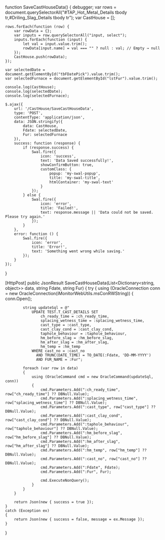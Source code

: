 function SaveCastHouseData() {
    debugger;
    var rows = document.querySelectorAll("#TAP_Hot_Metal_Details tbody tr,#Driling_Slag_Details tbody tr");
    var CastHouse = [];

    rows.forEach(function (row) {
        var rowData = {};
        var inputs = row.querySelectorAll("input, select");
        inputs.forEach(function (input) {
            let val = input.value.trim();
            rowData[input.name] = val === "" ? null : val; // Empty → null
        });
        CastHouse.push(rowData);
    });

    var selectedDate = document.getElementById("tbFDatePick").value.trim();
    var selectedFurnace = document.getElementById("lstFur").value.trim();

    console.log(CastHouse);
    console.log(selectedDate);
    console.log(selectedFurnace);

    $.ajax({
        url: '/CastHouse/SaveCastHouseData',
        type: 'POST',
        contentType: 'application/json',
        data: JSON.stringify({
            data: CastHouse,
            Fdate: selectedDate,
            Fur: selectedFurnace
        }),
        success: function (response) {
            if (response.success) {
                Swal.fire({
                    icon: 'success',
                    text: 'Data Saved successfully!',
                    showConfirmButton: true,
                    customClass: {
                        popup: 'my-swal-popup',
                        title: 'my-swal-title',
                        htmlContainer: 'my-swal-text'
                    }
                });
            } else {
                Swal.fire({
                    icon: 'error',
                    title: 'Failed!',
                    text: response.message || 'Data could not be saved. Please try again.'
                });
            }
        },
        error: function () {
            Swal.fire({
                icon: 'error',
                title: 'Error!',
                text: 'Something went wrong while saving.'
            });
        }
    });
}


[HttpPost]
public JsonResult SaveCastHouseData(List<Dictionary<string, object>> data, string Fdate, string Fur)
{
    try
    {
        using (OracleConnection conn = new OracleConnection(iMonitorWebUtils.msConRWString))
        {
            conn.Open();

            string updateSql = @"
                UPDATE TEST.T_CAST_DETAILS SET
                    ch_ready_time = :ch_ready_time, 
                    splacing_wetness_time = :splacing_wetness_time,
                    cast_type = :cast_type,
                    cast_clay_cond = :cast_clay_cond,
                    taphole_behaviour = :taphole_behaviour,
                    hm_before_slag = :hm_before_slag,
                    hm_after_slag = :hm_after_slag,
                    hm_temp = :hm_temp 
                WHERE cast_no = :cast_no 
                  AND TRUNC(DATE_TIME) = TO_DATE(:Fdate, 'DD-MM-YYYY') 
                  AND FUR_NAME = :Fur";

            foreach (var row in data)
            {
                using (OracleCommand cmd = new OracleCommand(updateSql, conn))
                {
                    cmd.Parameters.Add(":ch_ready_time", row["ch_ready_time"] ?? DBNull.Value);
                    cmd.Parameters.Add(":splacing_wetness_time", row["splacing_wetness_time"] ?? DBNull.Value);
                    cmd.Parameters.Add(":cast_type", row["cast_type"] ?? DBNull.Value);
                    cmd.Parameters.Add(":cast_clay_cond", row["cast_clay_cond"] ?? DBNull.Value);
                    cmd.Parameters.Add(":taphole_behaviour", row["taphole_behaviour"] ?? DBNull.Value);
                    cmd.Parameters.Add(":hm_before_slag", row["hm_before_slag"] ?? DBNull.Value);
                    cmd.Parameters.Add(":hm_after_slag", row["hm_after_slag"] ?? DBNull.Value);
                    cmd.Parameters.Add(":hm_temp", row["hm_temp"] ?? DBNull.Value);
                    cmd.Parameters.Add(":cast_no", row["cast_no"] ?? DBNull.Value);
                    cmd.Parameters.Add(":Fdate", Fdate);
                    cmd.Parameters.Add(":Fur", Fur);

                    cmd.ExecuteNonQuery();
                }
            }
        }

        return Json(new { success = true });
    }
    catch (Exception ex)
    {
        return Json(new { success = false, message = ex.Message });
    }
}